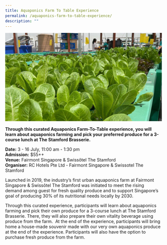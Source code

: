 ```yaml
---
title: Aquaponics Farm To Table Experience
permalink: /aquaponics-farm-to-table-experience/
description: ""
---
```

![](/images/Challenges%20&amp;%20Deals/fairmont_aquaponics.jpg)

**Through this curated Aquaponics Farm-To-Table experience, you will learn about aquaponics farming and pick your preferred produce for a 3-course lunch at The Stamford Brasserie.**

**Date:** 3 - 16 July, 11:00 am - 1:30 pm<br>
**Admission:** $55++<br>
**Venue:** Fairmont Singapore &amp; Swissôtel The Stamford<br>
**Organiser:** RC Hotels Pte Ltd - Fairmont Singapore &amp; Swissotel The Stamford

Launched in 2019, the industry’s first urban aquaponics farm at Fairmont Singapore &amp; Swissôtel The Stamford was initiated to meet the rising demand among guest for fresh quality produce and to support Singapore’s goal of producing 30% of its nutritional needs locally by 2030. &nbsp;

Through this curated experience, participants will learn about aquaponics farming and pick their own produce for a 3-course lunch at The Stamford Brasserie. There, they will also prepare their own vitality beverage using produce from the farm. &nbsp;At the end of the experience, participants will bring home a house-made souvenir made with our very own aquaponics produce at the end of the experience. Participants will also have the option to purchase fresh produce from the farm.



<style>
	.btn-link {
		display: inline-block;
	}
	a.btn-link[target="_blank"]:after {
	display: none;
}
	.btn-link > img {
		width: 100%;
	}
</style>